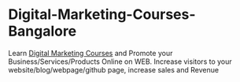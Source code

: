 # Digital-Marketing-Courses-Bangalore
Learn <a href="http://www.inventateq.com/"> Digital Marketing Courses</a> and Promote your Business/Services/Products Online on WEB. Increase visitors to your website/blog/webpage/github page, increase sales and Revenue
